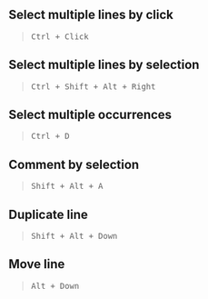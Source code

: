 ## Select multiple lines by click
> <kbd>Ctrl + Click</kbd>

## Select multiple lines by selection
> <kbd>Ctrl + Shift + Alt + Right</kbd>

## Select multiple occurrences
> <kbd>Ctrl + D</kbd>

## Comment by selection
> <kbd>Shift + Alt + A</kbd>

## Duplicate line
> <kbd>Shift + Alt + Down</kbd>

## Move line
> <kbd>Alt + Down</kbd>
